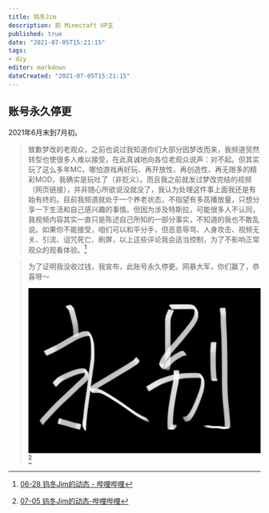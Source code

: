 ```yaml
---
title: 钨冬Jim
description: 前 Minecraft UP主
published: true
date: "2021-07-05T15:21:15"
tags:
- diy
editor: markdown
dateCreated: "2021-07-05T15:21:15"
---
```


## 账号永久停更

2021年6月末到7月初。

> 致歉梦改的老观众，之前也说过我知道你们大部分因梦改而来，我频道贸然转型也使很多人难以接受，在此真诚地向各位老观众说声：对不起。但其实玩了这么多年MC，哪怕游戏再好玩、再开放性、再创造性、再无限多的精彩MOD，我确实是玩吐了（非贬义）。而且我之前就发过梦改完结的视频（网页链接），并非随心所欲说没就没了，我认为处理这件事上面我还是有始有终的。目前我频道就处于一个养老状态，不指望有多高播放量，只想分享一下生活和自己感兴趣的事情。但因为涉及特斯拉，可能很多人不认同，我视频内容其实一直只是陈述自己所知的一部分事实，不知道的我也不敢乱说。如果你不能接受，咱们可以和平分手，但恶意辱骂、人身攻击、视频无关、引流、诅咒死亡、刷屏，以上这些评论我会适当控制，为了不影响正常观众的观看体验。[^ac0ei]

[^ac0ei]: [06-28 钨冬Jim的动态 - 哔哩哔哩](https://archive.is/ac0ei "https://t.bilibili.com/541252379946452303")

> 为了证明我没收过钱，我宣布，此账号永久停更。网暴大军，你们赢了，恭喜呀～
>
> ![bili_Jim_bye](/src/people/bili_Jim_bye.webp)[^iQ1oc]

[^iQ1oc]: [07-05 钨冬Jim的动态-哔哩哔哩](https://archive.is/iQ1oc "https://t.bilibili.com/543673547499397886")
